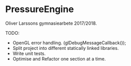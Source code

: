 # PressureEngine

Oliver Larssons gymnasiearbete 2017/2018.

TODO:
 * OpenGL error handling. (glDebugMessageCallback());
 * Split project into different statically linked libraries.
 * Write unit tests.
 * Optimise and Refactor one section at a time.
